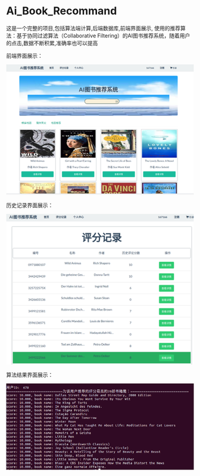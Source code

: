 # Ai_Book_Recommand
这是一个完整的项目,包括算法端计算,后端数据库,前端界面展示,  使用的推荐算法：基于协同过滤算法（Collaborative Filtering）的AI图书推荐系统，随着用户的点击,数据不断积累,准确率也可以提高



前端界面展示：

![image](https://github.com/Byronnar/Ai_Book_Recommand/blob/master/images/index.png)

历史记录界面展示：

![image](https://github.com/Byronnar/Ai_Book_Recommand/blob/master/images/histrical.png)

算法结果界面展示：

![image](https://github.com/Byronnar/Ai_Book_Recommand/blob/master/images/result678.png)

